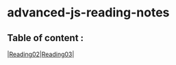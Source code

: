 # advanced-js-reading-notes

## Table of content : 
|[Reading02](https://github.com/Mohammed-Awadallah/advanced-js-reading-notes/blob/main/01-prep-and-tdd.md)|[Reading03](https://github.com/Mohammed-Awadallah/advanced-js-reading-notes/blob/main/Reading03.md)|

